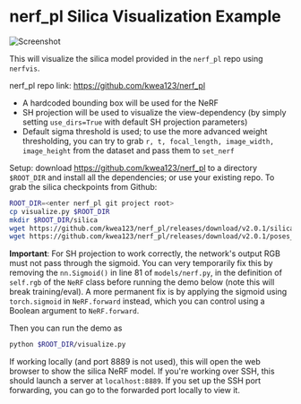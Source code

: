 # nerf_pl Silica Visualization Example

![Screenshot](https://raw.githubusercontent.com/sxyu/nerfvis/master/examples/nerf_pl/img/silica.png)

This will visualize the silica model provided in the `nerf_pl` repo using `nerfvis`.

nerf_pl repo link: https://github.com/kwea123/nerf_pl

- A hardcoded bounding box will be used for the NeRF
- SH projection will be used to visualize the view-dependency (by simply setting `use_dirs=True` with default SH projection parameters)
- Default sigma threshold is used; to use the more advanced weight thresholding, you can try to grab `r, t, focal_length, image_width, image_height` from the dataset and pass them to `set_nerf`

Setup: download https://github.com/kwea123/nerf_pl to a directory `$ROOT_DIR` and install all the dependencies; or use your existing repo. To grab the silica checkpoints from Github:

```sh
ROOT_DIR=<enter nerf_pl git project root>
cp visualize.py $ROOT_DIR
mkdir $ROOT_DIR/silica
wget https://github.com/kwea123/nerf_pl/releases/download/v2.0.1/silica.ckpt -P $ROOT_DIR/silica
wget https://github.com/kwea123/nerf_pl/releases/download/v2.0.1/poses_bounds.npy -P $ROOT_DIR/silica
```

**Important**: For SH projection to work correctly, the network's output RGB must not pass through the sigmoid. You can very temporarily fix this by removing the `nn.Sigmoid()` in line 81 of `models/nerf.py`, in the definition of `self.rgb` of the `NeRF` class before running the demo below (note this will break training/eval).
A more permanent fix is by applying the sigmoid using `torch.sigmoid` in `NeRF.forward` instead, which you can control using a Boolean argument to `NeRF.forward`.

Then you can run the demo as

```sh
python $ROOT_DIR/visualize.py
```

If working locally (and port 8889 is not used), this will open the web browser to show the silica NeRF model.
If you're working over SSH, this should launch a server at `localhost:8889`. If you set up the SSH port forwarding, you can go to the forwarded port locally to view it.

